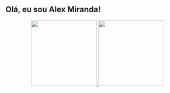 ## Olá, eu sou Alex Miranda!

<div align="center">
  <a href="https://github.com/amsbogea">
  <img height="180em" src="https://github-readme-stats.vercel.app/api?username=amsbogea&show_icons=true&theme=dracula&include_all_commits=true&count_private=true"/>
  <img height="180em" src="https://github-readme-stats.vercel.app/api/top-langs/?username=amsbogea&layout=compact&langs_count=7&theme=dracula"/>
</div>
